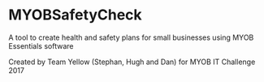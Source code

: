# MYOBSafetyCheck

A tool to create health and safety plans for small businesses using MYOB Essentials software

Created by Team Yellow (Stephan, Hugh and Dan) for MYOB IT Challenge 2017
